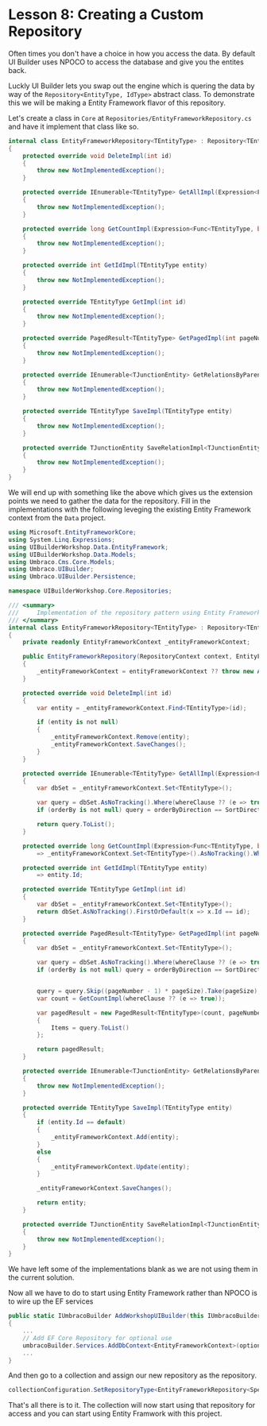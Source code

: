 # Lesson 8: Creating a Custom Repository
Often times you don't have a choice in how you access the data. By default UI Builder uses NPOCO to access the database and give you the entites back.

Luckly UI Builder lets you swap out the engine which is quering the data by way of the `Repository<EntityType, IdType>` abstract class. To demonstrate this we will be making a Entity Framework flavor of this repository.

Let's create a class in `Core` at `Repositories/EntityFrameworkRepository.cs` and have it implement that class like so. 

```csharp
internal class EntityFrameworkRepository<TEntityType> : Repository<TEntityType, int>
{
    protected override void DeleteImpl(int id)
    {
        throw new NotImplementedException();
    }

    protected override IEnumerable<TEntityType> GetAllImpl(Expression<Func<TEntityType, bool>>? whereClause = null, Expression<Func<TEntityType, object>>? orderBy = null, SortDirection orderByDirection = SortDirection.Ascending)
    {
        throw new NotImplementedException();
    }

    protected override long GetCountImpl(Expression<Func<TEntityType, bool>> whereClause)
    {
        throw new NotImplementedException();
    }

    protected override int GetIdImpl(TEntityType entity)
    {
        throw new NotImplementedException();
    }

    protected override TEntityType GetImpl(int id)
    {
        throw new NotImplementedException();
    }

    protected override PagedResult<TEntityType> GetPagedImpl(int pageNumber, int pageSize, Expression<Func<TEntityType, bool>>? whereClause = null, Expression<Func<TEntityType, object>>? orderBy = null, SortDirection orderByDirection = SortDirection.Ascending)
    {
        throw new NotImplementedException();
    }

    protected override IEnumerable<TJunctionEntity> GetRelationsByParentIdImpl<TJunctionEntity>(int parentId, string relationAlias)
    {
        throw new NotImplementedException();
    }

    protected override TEntityType SaveImpl(TEntityType entity)
    {
        throw new NotImplementedException();
    }

    protected override TJunctionEntity SaveRelationImpl<TJunctionEntity>(TJunctionEntity entity)
    {
        throw new NotImplementedException();
    }
}

```

We will end up with something like the above which gives us the extension points we need to gather the data for the repository. Fill in the implementations with the following leveging the existing Entity Framework context from the `Data` project.

```csharp
using Microsoft.EntityFrameworkCore;
using System.Linq.Expressions;
using UIBuilderWorkshop.Data.EntityFramework;
using UIBuilderWorkshop.Data.Models;
using Umbraco.Cms.Core.Models;
using Umbraco.UIBuilder;
using Umbraco.UIBuilder.Persistence;

namespace UIBuilderWorkshop.Core.Repositories;

/// <summary>
///     Implementation of the repository pattern using Entity Framework Core as the data access technology.
/// </summary>
internal class EntityFrameworkRepository<TEntityType> : Repository<TEntityType, int> where TEntityType : ModelBase
{
    private readonly EntityFrameworkContext _entityFrameworkContext;

    public EntityFrameworkRepository(RepositoryContext context, EntityFrameworkContext entityFrameworkContext) : base(context)
    {
        _entityFrameworkContext = entityFrameworkContext ?? throw new ArgumentNullException(nameof(entityFrameworkContext));
    }

    protected override void DeleteImpl(int id)
    {
        var entity = _entityFrameworkContext.Find<TEntityType>(id);

        if (entity is not null)
        {
            _entityFrameworkContext.Remove(entity);
            _entityFrameworkContext.SaveChanges();
        }
    }

    protected override IEnumerable<TEntityType> GetAllImpl(Expression<Func<TEntityType, bool>>? whereClause = null, Expression<Func<TEntityType, object>>? orderBy = null, SortDirection orderByDirection = SortDirection.Ascending)
    {
        var dbSet = _entityFrameworkContext.Set<TEntityType>();

        var query = dbSet.AsNoTracking().Where(whereClause ?? (e => true));
        if (orderBy is not null) query = orderByDirection == SortDirection.Ascending ? query.OrderBy(orderBy) : query.OrderByDescending(orderBy);

        return query.ToList();
    }

    protected override long GetCountImpl(Expression<Func<TEntityType, bool>> whereClause)
        => _entityFrameworkContext.Set<TEntityType>().AsNoTracking().Where(whereClause ?? (e => true)).LongCount();

    protected override int GetIdImpl(TEntityType entity)
        => entity.Id;

    protected override TEntityType GetImpl(int id)
    {
        var dbSet = _entityFrameworkContext.Set<TEntityType>();
        return dbSet.AsNoTracking().FirstOrDefault(x => x.Id == id);
    }

    protected override PagedResult<TEntityType> GetPagedImpl(int pageNumber, int pageSize, Expression<Func<TEntityType, bool>>? whereClause = null, Expression<Func<TEntityType, object>>? orderBy = null, SortDirection orderByDirection = SortDirection.Ascending)
    {
        var dbSet = _entityFrameworkContext.Set<TEntityType>();

        var query = dbSet.AsNoTracking().Where(whereClause ?? (e => true));
        if (orderBy is not null) query = orderByDirection == SortDirection.Ascending ? query.OrderBy(orderBy) : query.OrderByDescending(orderBy);


        query = query.Skip((pageNumber - 1) * pageSize).Take(pageSize);
        var count = GetCountImpl(whereClause ?? (e => true));

        var pagedResult = new PagedResult<TEntityType>(count, pageNumber, pageSize)
        {
            Items = query.ToList()
        };

        return pagedResult;
    }

    protected override IEnumerable<TJunctionEntity> GetRelationsByParentIdImpl<TJunctionEntity>(int parentId, string relationAlias)
    {
        throw new NotImplementedException();
    }

    protected override TEntityType SaveImpl(TEntityType entity)
    {
        if (entity.Id == default)
        {
            _entityFrameworkContext.Add(entity);
        }
        else
        {
            _entityFrameworkContext.Update(entity);
        }

        _entityFrameworkContext.SaveChanges();

        return entity;
    }

    protected override TJunctionEntity SaveRelationImpl<TJunctionEntity>(TJunctionEntity entity)
    {
        throw new NotImplementedException();
    }
}

```

We have left some of the implementations blank as we are not using them in the current solution.

Now all we have to do to start using Entity Framework rather than NPOCO is to wire up the EF services

```csharp
public static IUmbracoBuilder AddWorkshopUIBuilder(this IUmbracoBuilder umbracoBuilder)
{
    ...
    // Add EF Core Repository for optional use
    umbracoBuilder.Services.AddDbContext<EntityFrameworkContext>(options => options.UseSqlServer(umbracoBuilder.Config.GetConnectionString("umbracoDbDSN")));
    ...
}
```

And then go to a collection and assign our new repository as the repository.

```csharp
collectionConfiguration.SetRepositoryType<EntityFrameworkRepository<Speaker>>();
```

That's all there is to it. The collection will now start using that repository for access and you can start using Entity Framwork with this project.